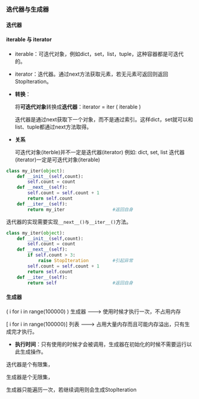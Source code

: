 



### 迭代器与生成器





#### 迭代器

#### iterable 与 iterator

- iterable：可迭代对象，例如dict，set，list，tuple，这种容器都是可迭代的。

- iterator：迭代器。通过next方法获取元素，若无元素可返回则返回StopIteration。

- **转换**：

  将**可迭代对象**转换成**迭代器**：iterator = iter ( iterable ) 

  迭代器是通过next获取下一个对象，而不是通过索引。这样dict，set就可以和list、tuple都通过next方法取得。

- **关系**

  可迭代对象(iterble)并不一定是迭代器(iterator)     例如: dict, set, list
  迭代器(iterator)一定是可迭代对象(iterable)



```python
class my_iter(object):
    def __init__(self,count):
        self.count = count
    def __next__(self):
        self.count = self.count + 1
        return self.count
    def __iter__(self):
        return my_iter					#返回自身
```

迭代器的实现需要实现`__next__()与__iter__()`方法。

```python
class my_iter(object):
    def __init__(self,count):
        self.count = count
    def __next__(self):
        if self.count > 3:
            raise StopIteration			#引起异常
        self.count = self.count + 1
        return self.count
    def __iter__(self):
        return self						#返回自身
```













#### 生成器



( i for i in range(100000) ) 生成器  --->  使用时候才执行一次，不占用内存

[ i for i in range(100000)]   列表     --->  占用大量内存而且可能内存溢出，只有生成完才执行。

- **执行时间**：只有使用的时候才会被调用，生成器在初始化的时候不需要运行以此生成操作。



迭代器是个有限集，

生成器是个无限集，





生成器只能遍历一次，若继续调用则会生成StopIteration






